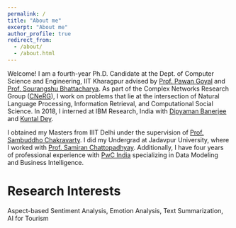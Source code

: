 ```yaml
---
permalink: /
title: "About me"
excerpt: "About me"
author_profile: true
redirect_from: 
  - /about/
  - /about.html
---
```


Welcome! I am a fourth-year Ph.D. Candidate at the Dept. of Computer Science and Engineering, IIT Kharagpur advised by [Prof. Pawan Goyal](http://cse.iitkgp.ac.in/~pawang/) and [Prof. Sourangshu Bhattacharya](http://cse.iitkgp.ac.in/~sourangshu/). As part of the Complex Networks Research Group ([CNeRG](https://cnerg-iitkgp.github.io/)), I work on problems that lie at the intersection of Natural Language Processing, Information Retrieval, and Computational Social Science. In 2018, I interned at IBM Research, India with [Dipyaman Banerjee](https://scholar.google.co.in/citations?user=zFoDxz8AAAAJ&hl=en) and [Kuntal Dey](https://scholar.google.com/citations?user=IlC2GRUAAAAJ&hl=en).

I obtained my Masters from IIIT Delhi under the supervision of [Prof. Sambuddho Chakravarty](https://www.iiitd.ac.in/sambuddho). I did my Undergrad at Jadavpur University, where I worked with [Prof. Samiran Chattopadhyay](http://www.jaduniv.edu.in/profile.php?uid=615). Additionally, I have four years of professional experience with [PwC India](https://www.pwc.in/) specializing in Data Modeling and Business Intelligence.

Research Interests
======
Aspect-based Sentiment Analysis, Emotion Analysis, Text Summarization, AI for Tourism

<!-- Welcome! I am a Postdoctoral Research Fellow in the
[Weidenbaum Center on the Economy, Government, and Public Policy](https://wc.wustl.edu/) 
and [Department of Political Science](https://polisci.wustl.edu/) at
[Washington University in St. Louis](https://wustl.edu/). I am also an
affiliated researcher with the
[Data-driven Analysis of Peace Project](https://dapp-lab.org) lab. I specialize
in International Relations and Political Methodology. I earned my Ph.D in
Political Science from the
[University *of* North Carolina *at* Chapel Hill](https://www.unc.edu/) and my
B.A. in Political Science from [Haverford College](https://www.haverford.edu/).

My work has been [published](publications) in
*International Studies Quarterly*, *Conflict Management and Peace Science*, and
*Political Science Research and Methods*, among other outlets.
My [research](research) explores the causes and consequences of political
violence using a broad variety of methods such as latent variable models,
geospatial analysis, and big data. While I primarily focus on civil conflict, I
also examine contentious political phenomena including terrorism and economic
statecraft. I have [teaching](teaching) experience in both international
relations and quantitative methodology. -->
